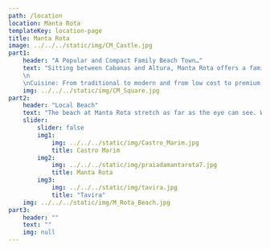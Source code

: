 ```yaml
---
path: /location
location: Manta Rota
templateKey: location-page
title: Manta Rota
image: ../../../static/img/CM_Castle.jpg
part1: 
    header: "A Popular and Compact Family Beach Town…"
    text: "Sitting between Cabanas and Altura, Manta Rota offers a family atmosphere within a low rise, uncommercialised setting. Tremendous expansive golden sands, backed by impressive dunes, have deservingly been awarded the Blue Flag accolade, while an ample sprinkling of cafes, bars, restaurants and mini-markets provide for all needs. With all this on offer, it’s easy to see why Manta Rota is a firm favourite for the Portuguese, who surely know a thing or two about great beach destinations! In the summer months, there are activities at the beach as well as market stalls and open-air entertainments in the evening, whilst out of season, Manta Rota is a charming and laid-back destination! Manta Rota is the ideal place to experience a typical Portuguese holiday, with only the beach for company during the day.
    \n
    \nCuisine: From traditional to modern and from low cost to premium, all tastes and pockets are catered for with fresh flavoursome seafood being the star attraction on many a menu."
    img: ../../../static/img/CM_Square.jpg
part2:
    header: "Local Beach"
    text: "The beach at Manta Rota stretch as far as the eye can see. With excellent facilities, easy access, car parking, sunbeds and parasols all available, then a day at the beach is assured in fine style! Amenities on offer include sunbeds, shade, and some water sports in high season. For those who enjoy walking, the coastline is long and easy to navigate with the neighbouring resorts of Praia Verde and Monte Gordo all within around 30 minutes walk."
    slider:
        slider: false
        img1: 
            img: ../../../static/img/Castro_Marim.jpg
            title: Castro Marim
        img2: 
            img: ../../../static/img/praiadamantarota7.jpg
            title: Manta Rota
        img3: 
            img: ../../../static/img/tavira.jpg
            title: "Tavira"
    img: ../../../static/img/M_Rota_Beach.jpg
part3:
    header: ""
    text: ""
    img: null
---
```

